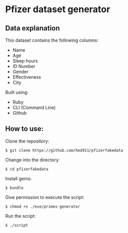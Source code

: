 # Pfizer dataset generator

## Data explanation
This dataset contains the following columns:
- Name
- Age
- Sleep hours
- ID Number
- Gender
- Effectiveness
- City

Built using:

- Ruby
- CLI (Command Line)
- Github

## How to use:

Clone the repository:

```shell
$ git clone https://github.com/hed911/pfizerfakedata
```

Change into the directory:

```shell
$ cd pfizerfakedata
```

Install gems:

```shell
$ bundle
```

Give permission to execute the script:

```shell
$ chmod +x ./exe/primes-generator
```

Run the script:

```shell
$ ./script
```